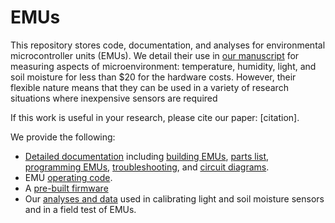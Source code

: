 # EMUs

This repository stores code, documentation, and analyses for environmental microcontroller units (EMUs). We detail their use in [our manuscript]() for measuring aspects of microenvironment: temperature, humidity, light, and soil moisture for less than $20 for the hardware costs. However, their flexible nature means that they can be used in a variety of research situations where inexpensive sensors are required 

If this work is useful in your research, please cite our paper: [citation].

We provide the following:
* [Detailed documentation](/Documentation) including [building EMUs](/Documentation/Building%20EMUs.md), [parts list](/Documentation/), [programming EMUs](/Documentation/EMU%20programming.md), [troubleshooting](/Documentation/Troubleshooting.md), and [circuit diagrams](/Documentation/Diagrams/).
* EMU [operating code](/EMU-Software).
* A [pre-built firmware](/Firmware)
* Our [analyses and data](EMU-Analysis) used in calibrating light and soil moisture sensors and in a field test of EMUs.
